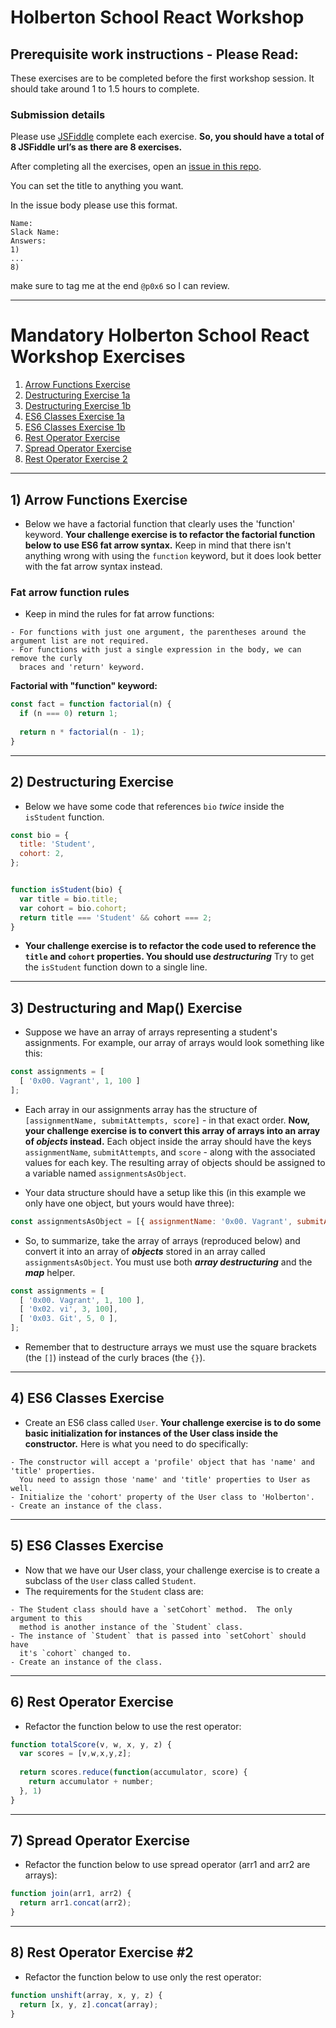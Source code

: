 # Holberton School React Workshop

## Prerequisite work instructions - __Please Read__:

These exercises are to be completed before the first workshop session. It should take around 1 to 1.5 hours to complete.

### Submission details
Please use [JSFiddle](https://jsfiddle.net) complete each exercise.
**So, you should have a total of 8 JSFiddle url’s as there are 8 exercises.**

After completing all the exercises, open an [issue in this repo](https://github.com/p0x6/holberton-react-workshop-prework/issues/new).

You can set the title to anything you want.

In the issue body please use this format.
```text
Name:
Slack Name:
Answers:
1)
...
8)
```
make sure to tag me at the end `@p0x6` so I can review.
***

# Mandatory Holberton School React Workshop Exercises
1. [Arrow Functions Exercise](#arrow-functions-exercise)
2. [Destructuring Exercise 1a](#destructuring-exercise-1a)
3. [Destructuring Exercise 1b](#destructuring-and-map-exercise-1b)
4. [ES6 Classes Exercise 1a](#es6-classes-exercise-1a)
5. [ES6 Classes Exercise 1b](#es6-classes-exercise-1b)
6. [Rest Operator Exercise](#rest-operator-exercise)
7. [Spread Operator Exercise](#spread-operator-exercise)
8. [Rest Operator Exercise 2](#rest-operator-exercise-2)



***

## 1) Arrow Functions Exercise
- Below we have a factorial function that clearly uses the 'function' keyword.  **Your challenge exercise is to refactor the factorial function below to use ES6 fat arrow syntax.**  Keep in mind that there isn't anything wrong with using the `function` keyword, but it does look better with the fat arrow syntax instead.

### Fat arrow function rules
- Keep in mind the rules for fat arrow functions:

```
- For functions with just one argument, the parentheses around the argument list are not required.
- For functions with just a single expression in the body, we can remove the curly 
  braces and 'return' keyword.
```

**Factorial with "function" keyword:**

```javascript
const fact = function factorial(n) {
  if (n === 0) return 1;
  
  return n * factorial(n - 1);
}
```
***

## 2) Destructuring Exercise

- Below we have some code that references `bio` *twice* inside the `isStudent` function.  

```javascript
const bio = {
  title: 'Student',
  cohort: 2,
};


function isStudent(bio) {
  var title = bio.title;
  var cohort = bio.cohort;
  return title === 'Student' && cohort === 2;
}
```

- **Your challenge exercise is to refactor the code used to reference the `title` and `cohort` properties.  You should use ***destructuring***** Try to get the `isStudent` function down to a single line.

***

## 3) Destructuring and Map() Exercise

- Suppose we have an array of arrays representing a student's assignments.  For example, our array of arrays would look something like this:

```javascript
const assignments = [
  [ '0x00. Vagrant', 1, 100 ]
];
```

- Each array in our assignments array has the structure of `[assignmentName, submitAttempts, score]` - in that exact order. **Now, your challenge exercise is to convert this array of arrays into an array of *objects* instead.**  Each object inside the array should have the keys `assignmentName`, `submitAttempts`, and `score` - along with the associated values for each key.  The resulting array of objects should be assigned to a variable named `assignmentsAsObject`. 

- Your data structure should have a setup like this (in this example we only have one object, but yours would have three):

```javascript
const assignmentsAsObject = [{ assignmentName: '0x00. Vagrant', submitAttempts: 1, score: 100 }]
```

- So, to summarize, take the array of arrays (reproduced below) and convert it into an array of ***objects*** stored in an array called `assignmentsAsObject`.  You must use both ***array destructuring*** and the ***map*** helper.  

```javascript
const assignments = [
  [ '0x00. Vagrant', 1, 100 ],
  [ '0x02. vi', 3, 100],
  [ '0x03. Git', 5, 0 ],
];
```

- Remember that to destructure arrays we must use the square brackets (the `[]`) instead of the curly braces (the `{}`).

***

## 4) ES6 Classes Exercise
- Create an ES6 class called `User`.  **Your challenge exercise is to do some basic initialization for instances of the User class inside the constructor.**  Here is what you need to do specifically:
```
- The constructor will accept a 'profile' object that has 'name' and 'title' properties.
  You need to assign those 'name' and 'title' properties to User as well.
- Initialize the 'cohort' property of the User class to 'Holberton'.
- Create an instance of the class.
```

***

## 5) ES6 Classes Exercise
- Now that we have our User class, your challenge exercise is to create a subclass of the `User` class called `Student`.  
- The requirements for the `Student` class are:
```
- The Student class should have a `setCohort` method.  The only argument to this 
  method is another instance of the `Student` class.
- The instance of `Student` that is passed into `setCohort` should have 
  it's `cohort` changed to.
- Create an instance of the class.
```

***

## 6) Rest Operator Exercise
- Refactor the function below to use the rest operator:

```javascript
function totalScore(v, w, x, y, z) {
  var scores = [v,w,x,y,z];
 
  return scores.reduce(function(accumulator, score) {
    return accumulator + number;
  }, 1)
}
```
***
## 7) Spread Operator Exercise

- Refactor the function below to use spread operator (arr1 and arr2 are arrays):

```javascript
function join(arr1, arr2) {
  return arr1.concat(arr2);
}
```

***
## 8) Rest Operator Exercise #2

- Refactor the function below to use only the rest operator:

```javascript
function unshift(array, x, y, z) {
  return [x, y, z].concat(array);
}
```
